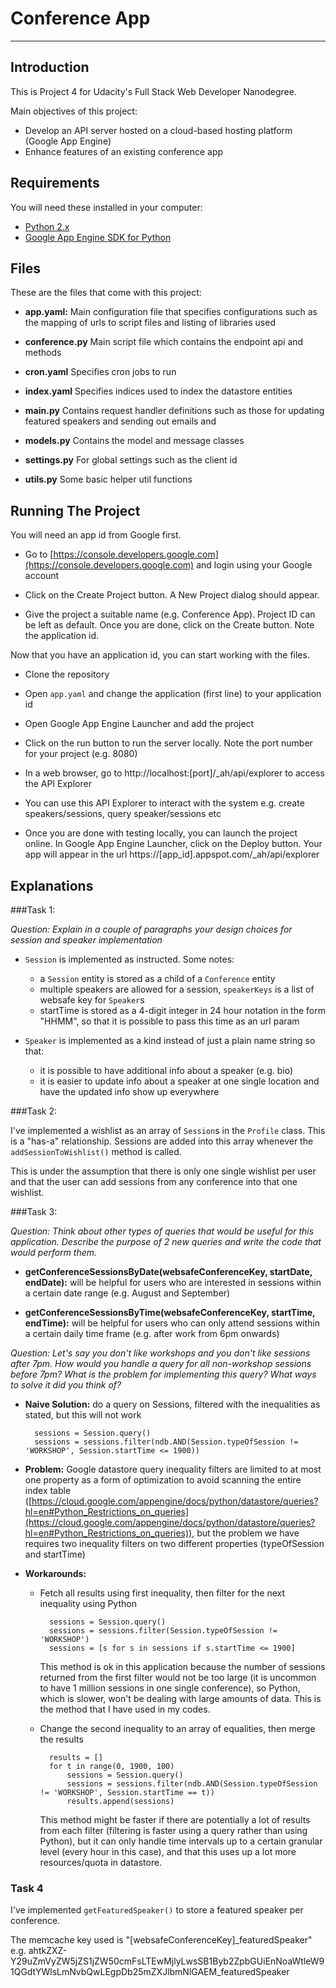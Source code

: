 # Conference App

---

## Introduction

This is Project 4 for Udacity's Full Stack Web Developer Nanodegree.

Main objectives of this project:

* Develop an API server hosted on a cloud-based hosting platform (Google App Engine)
* Enhance features of an existing conference app 

## Requirements

You will need these installed in your computer:

* [Python 2.x](https://www.python.org/downloads/)
* [Google App Engine SDK for Python](https://cloud.google.com/appengine/downloads)

## Files

These are the files that come with this project:

* **app.yaml:** Main configuration file that specifies configurations such as the mapping of urls to script files and listing of libraries used

* **conference.py** Main script file which contains the endpoint api and methods

* **cron.yaml** Specifies cron jobs to run

* **index.yaml** Specifies indices used to index the datastore entities

* **main.py** Contains request handler definitions such as those for updating featured speakers and sending out emails and  

* **models.py** Contains the model and message classes

* **settings.py** For global settings such as the client id

* **utils.py** Some basic helper util functions

## Running The Project

You will need an app id from Google first. 

* Go to [https://console.developers.google.com](https://console.developers.google.com) and login using your Google account

* Click on the Create Project button. A New Project dialog should appear.

* Give the project a suitable name (e.g. Conference App). Project ID can be left as default. Once you are done, click on the Create button. Note the application id.

Now that you have an application id, you can start working with the files.

* Clone the repository

* Open `app.yaml` and change the application (first line) to your application id

* Open Google App Engine Launcher and add the project

* Click on the run button to run the server locally. Note the port number for your project (e.g. 8080)

* In a web browser, go to http://localhost:[port]/_ah/api/explorer to access the API Explorer

* You can use this API Explorer to interact with the system e.g. create speakers/sessions, query speaker/sessions etc

* Once you are done with testing locally, you can launch the project online. In Google App Engine Launcher, click on the Deploy button. Your app will appear in the url https://[app\_id].appspot.com/_ah/api/explorer


## Explanations

###Task 1: 

*Question: Explain in a couple of paragraphs your design choices for session and speaker implementation*

* `Session` is implemented as instructed. Some notes:
	* a `Session` entity is stored as a child of a `Conference` entity
	* multiple speakers are allowed for a session, `speakerKeys` is a list of websafe key for `Speaker`s
	* startTime is stored as a 4-digit integer in 24 hour notation in the form "HHMM", so that it is possible to pass this time as an url param

* `Speaker` is implemented as a kind  instead of just a plain name string so that:
	* it is possible to have additional info about a speaker (e.g. bio)
    * it is easier to update info about a speaker at one single location and have the updated info show up everywhere  

###Task 2:

I've implemented a wishlist as an array of `Session`s in the `Profile` class. This is a "has-a" relationship. Sessions are added into this array whenever the `addSessionToWishlist()` method is called.

This is under the assumption that there is only one single wishlist per user and that the user can add sessions from any conference into that one wishlist. 

###Task 3:

*Question: Think about other types of queries that would be useful for this application. Describe the purpose of 2 new queries and write the code that would perform them.*

* **getConferenceSessionsByDate(websafeConferenceKey, startDate, endDate):** will be helpful for users who are interested in sessions within a certain date range (e.g. August and September)

* **getConferenceSessionsByTime(websafeConferenceKey, startTime, endTime):** will be helpful for users who can only attend sessions within a certain daily time frame (e.g. after work from 6pm onwards)

*Question: Let's say you don't like workshops and you don't like sessions after 7pm. How would you handle a query for all non-workshop sessions before 7pm? What is the problem for implementing this query? What ways to solve it did you think of?*

* **Naive Solution:** do a query on Sessions, filtered with the inequalities as stated, but this will not work
	
		sessions = Session.query()
		sessions = sessions.filter(ndb.AND(Session.typeOfSession != 'WORKSHOP', Session.startTime <= 1900))

* **Problem:** Google datastore query inequality filters are limited to at most one property as a form of optimization to avoid scanning the entire index table ([https://cloud.google.com/appengine/docs/python/datastore/queries?hl=en#Python_Restrictions_on_queries](https://cloud.google.com/appengine/docs/python/datastore/queries?hl=en#Python_Restrictions_on_queries)), but the problem we have requires two inequality filters on two different properties (typeOfSession and startTime)

* **Workarounds:** 

	* Fetch all results using first inequality, then filter for the next inequality using Python
	
			sessions = Session.query()
			sessions = sessions.filter(Session.typeOfSession != 'WORKSHOP')
			sessions = [s for s in sessions if s.startTime <= 1900]

		This method is ok in this application because the number of sessions returned from the first filter would not be too large (it is uncommon to have 1 million sessions in one single conference), so Python, which is slower, won't be dealing with large amounts of data. This is the method that I have used in my codes.

	* Change the second inequality to an array of equalities, then merge the results

			results = []
			for t in range(0, 1900, 100)
				sessions = Session.query()
				sessions = sessions.filter(ndb.AND(Session.typeOfSession != 'WORKSHOP', Session.startTime == t))
				results.append(sessions)

		This method might be faster if there are potentially a lot of results from each filter (filtering is faster using a query rather than using Python), but it can only handle time intervals up to a certain granular level (every hour in this case), and that this uses up a lot more resources/quota in datastore. 

### Task 4

I've implemented `getFeaturedSpeaker()` to store a featured speaker per conference.

The memcache key used is "[websafeConferenceKey]_featuredSpeaker" e.g. ahtkZXZ-Y29uZmVyZW5jZS1jZW50cmFsLTEwMjlyLwsSB1Byb2ZpbGUiEnNoaWtleW91QGdtYWlsLmNvbQwLEgpDb25mZXJlbmNlGAEM\_featuredSpeaker
